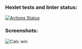 ### Hexlet tests and linter status:
[![Actions Status](https://github.com/Greed-Java/java-project-61/workflows/hexlet-check/badge.svg)](https://github.com/Greed-Java/java-project-61/actions)
### Screenshots:
![Calc win](https://sun9-46.userapi.com/impg/5iN_mGmhHKUTO9PVgNJHh6BzqBlBoY8OgNRYXw/AIra6miDh_0.jpg?size=818x637&quality=95&sign=9f0357ffeaf90158186e6049b8472d7c&type=album)
